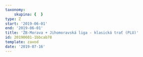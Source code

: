 ```yaml
---
taxonomy:
    skupina: {  }
type: Z
start: '2019-06-01'
end: '2019-06-01'
title: 'ŽB-Morava + Jihomoravská liga - klasická trať (PLU)'
id: 20190601-1bbcab78
template: zavod
date: '2019-07-16'
---
```

